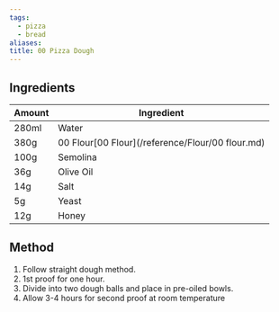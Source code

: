 ```yaml
---
tags:
  - pizza
  - bread
aliases: 
title: 00 Pizza Dough
---
```

## Ingredients
| Amount | Ingredient                                            |
| ------ | ----------------------------------------------------- |
| 280ml  | Water                                                 |
| 380g   | 00 Flour[00 Flour](/reference/Flour/00 flour.md) |
| 100g   | Semolina                                              |
| 36g    | Olive Oil                                             |
| 14g    | Salt                                                  |
| 5g     | Yeast                                                 |
| 12g    | Honey                                                 |

## Method
1. Follow straight dough method. 
2. 1st proof for one hour. 
3. Divide into two dough balls and place in pre-oiled bowls. 
4. Allow 3-4 hours for second proof at room temperature